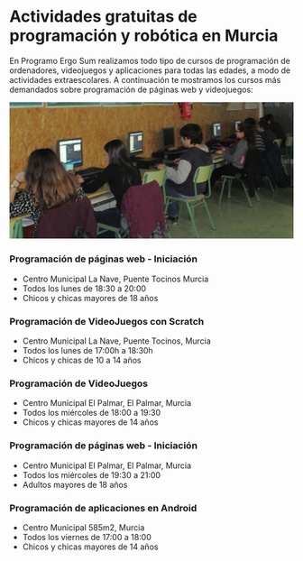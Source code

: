 # Actividades gratuitas de programación y robótica en Murcia

En Programo Ergo Sum realizamos todo tipo de cursos de programación de ordenadores, videojuegos y aplicaciones para todas las edades, a modo de actividades extraescolares. A continuación te mostramos los cursos más demandados sobre programación de páginas web y videojuegos:

![](img/1.png)

### Programación de páginas web - Iniciación

- Centro Municipal La Nave, Puente Tocinos Murcia
- Todos los lunes de 18:30 a 20:00
- Chicos y chicas mayores de 18 años

### Programación de VideoJuegos con Scratch

- Centro Municipal La Nave, Puente Tocinos, Murcia
- Todos los lunes de 17:00h a 18:30h
- Chicos y chicas de 10 a 14 años

### Programación de VideoJuegos

- Centro Municipal El Palmar, El Palmar, Murcia
- Todos los miércoles de 18:00 a 19:30
- Chicos y chicas mayores de 14 años

### Programación de páginas web - Iniciación

- Centro Municipal El Palmar, El Palmar, Murcia
- Todos los miércoles de 19:30 a 21:00
- Adultos mayores de 18 años

### Programación de aplicaciones en Android

- Centro Municipal 585m2, Murcia
- Todos los viernes de 17:00 a 18:00
- Chicos y chicas mayores de 14 años
